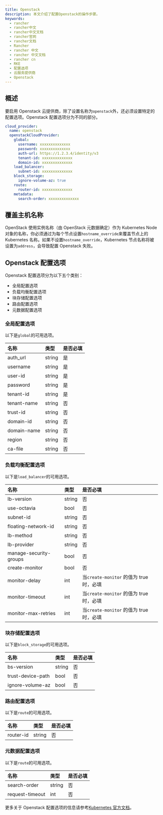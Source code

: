 ```yaml
---
title: Openstack
description: 本文介绍了配置Openstack的操作步骤。
keywords:
  - rancher
  - rancher中文
  - rancher中文文档
  - rancher官网
  - rancher文档
  - Rancher
  - rancher 中文
  - rancher 中文文档
  - rancher cn
  - RKE
  - 配置选项
  - 云服务提供商
  - Openstack
---
```


## 概述

要启用 Openstack 云提供商，除了设置名称为`openstack`外，还必须设置特定的配置选项。Openstack 配置选项分为不同的部分。

```yaml
cloud_provider:
  name: openstack
  openstackCloudProvider:
    global:
      username: xxxxxxxxxxxxxx
      password: xxxxxxxxxxxxxx
      auth-url: https://1.2.3.4/identity/v3
      tenant-id: xxxxxxxxxxxxxx
      domain-id: xxxxxxxxxxxxxx
    load_balancer:
      subnet-id: xxxxxxxxxxxxxx
    block_storage:
      ignore-volume-az: true
    route:
      router-id: xxxxxxxxxxxxxx
    metadata:
      search-order: xxxxxxxxxxxxxx
```

## 覆盖主机名称

OpenStack 使用实例名称（由 OpenStack 元数据确定）作为 Kubernetes Node 对象的名称，你必须通过为每个节点设置`hostname_override`来覆盖节点上的 Kubernetes 名称。如果不设置`hostname_override`，Kubernetes 节点名称将被设置为`address`，会导致配置 Openstack 失败。

## Openstack 配置选项

Openstack 配置选项分为以下五个类别：

- 全局配置选项
- 负载均衡配置选项
- 块存储配置选项
- 路由配置选项
- 元数据配置选项

### 全局配置选项

以下是`global`的可用选项。

| 名称        | 类型   | 是否必填 |
| :---------- | :----- | :------- |
| auth_url    | string | 是       |
| username    | string | 是       |
| user-id     | string | 是       |
| password    | string | 是       |
| tenant-id   | string | 是       |
| tenant-name | string | 否       |
| trust-id    | string | 否       |
| domain-id   | string | 否       |
| domain-name | string | 否       |
| region      | string | 否       |
| ca-file     | string | 否       |

### 负载均衡配置选项

以下是`load_balancer`的可用选项。

| 名称                   | 类型   | 是否必填                                |
| :--------------------- | :----- | :-------------------------------------- |
| lb-version             | string | 否                                      |
| use-octavia            | bool   | 否                                      |
| subnet-id              | string | 否                                      |
| floating-network-id    | string | 否                                      |
| lb-method              | string | 否                                      |
| lb-provider            | string | 否                                      |
| manage-security-groups | bool   | 否                                      |
| create-monitor         | bool   | 否                                      |
| monitor-delay          | int    | 当`create-monitor` 的值为 true 时，必填 |
| monitor-timeout        | int    | 当`create-monitor` 的值为 true 时，必填 |
| monitor-max-retries    | int    | 当`create-monitor` 的值为 true 时，必填 |

### 块存储配置选项

以下是`block_storage`的可用选项。

| 名称              | 类型   | 是否必填 |
| :---------------- | :----- | :------- |
| bs-version        | string | 否       |
| trust-device-path | bool   | 否       |
| ignore-volume-az  | bool   | 否       |

### 路由配置选项

以下是`route`的可用选项。

| 名称      | 类型   | 是否必填 |
| :-------- | :----- | :------- |
| router-id | string | 否       |

### 元数据配置选项

以下是`route`的可用选项。

| 名称            | 类型   | 是否必填 |
| :-------------- | :----- | :------- |
| search-order    | string | 否       |
| request-timeout | int    | 否       |

更多关于 Openstack 配置选项的信息请参考[Kubernetes 官方文档](https://v1-17.docs.kubernetes.io/docs/concepts/cluster-administration/cloud-providers/#openstack)。
